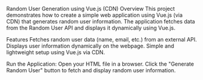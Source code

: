 Random User Generation using Vue.js (CDN)
Overview
This project demonstrates how to create a simple web application using Vue.js (via CDN) that generates random user information. The application fetches data from the Random User API and displays it dynamically using Vue.js.

Features
Fetches random user data (name, email, etc.) from an external API.
Displays user information dynamically on the webpage.
Simple and lightweight setup using Vue.js via CDN.

Run the Application:
Open your HTML file in a browser. Click the "Generate Random User" button to fetch and display random user information.
